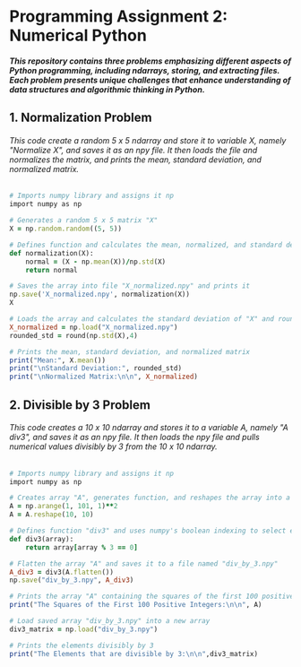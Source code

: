 # Programming Assignment 2: Numerical Python
##### This repository contains three problems emphasizing different aspects of Python programming, including ndarrays, storing, and extracting files. Each problem presents unique challenges that enhance understanding of data structures and algorithmic thinking in Python.

## 1. Normalization Problem
###### This code create a random 5 x 5 ndarray and store it to variable X, namely "Normalize X", and saves it as an npy file. It then loads the file and normalizes the matrix, and prints the mean, standard deviation, and normalized matrix.
```Ruby
# Imports numpy library and assigns it np
import numpy as np

# Generates a random 5 x 5 matrix "X"
X = np.random.random((5, 5))

# Defines function and calculates the mean, normalized, and standard deviation
def normalization(X):
    normal = (X - np.mean(X))/np.std(X)
    return normal

# Saves the array into file "X_normalized.npy" and prints it
np.save('X_normalized.npy', normalization(X))
X
```
```Ruby
# Loads the array and calculates the standard deviation of "X" and rounds it to 4 decimal places
X_normalized = np.load("X_normalized.npy")
rounded_std = round(np.std(X),4)

# Prints the mean, standard deviation, and normalized matrix
print("Mean:", X.mean())
print("\nStandard Deviation:", rounded_std)
print("\nNormalized Matrix:\n\n", X_normalized)
```

## 2. Divisible by 3 Problem
###### This code creates a 10 x 10 ndarray and stores it to a variable A, namely "A div3", and saves it as an npy file. It then loads the npy file and pulls numerical values divisibly by 3 from the 10 x 10 ndarray.
```Ruby
# Imports numpy library and assigns it np
import numpy as np

# Creates array "A", generates function, and reshapes the array into a 10 x 10 matrix
A = np.arange(1, 101, 1)**2
A = A.reshape(10, 10) 

# Defines function "div3" and uses numpy's boolean indexing to select elements divisibly by 3
def div3(array):
    return array[array % 3 == 0]

# Flatten the array "A" and saves it to a file named "div_by_3.npy"
A_div3 = div3(A.flatten())
np.save("div_by_3.npy", A_div3)

# Prints the array "A" containing the squares of the first 100 positive 100 integeres
print("The Squares of the First 100 Positive Integers:\n\n", A)
```
```Ruby
# Load saved array "div_by_3.npy" into a new array 
div3_matrix = np.load("div_by_3.npy")

# Prints the elements divisibly by 3
print("The Elements that are divisible by 3:\n\n",div3_matrix)
```
